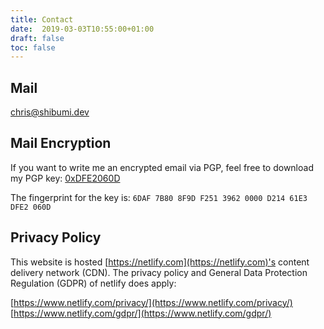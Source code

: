 ```yaml
---
title: Contact
date:  2019-03-03T10:55:00+01:00
draft: false
toc: false
---
```


## Mail

chris@shibumi.dev  

## Mail Encryption

If you want to write me an encrypted email via PGP, feel free to download my PGP key: [0xDFE2060D](/storage/pubkey.txt)

The fingerprint for the key is: `6DAF 7B80 8F9D F251 3962 0000 D214 61E3 DFE2 060D`

## Privacy Policy

This website is hosted [https://netlify.com](https://netlify.com)'s content delivery network (CDN).
The privacy policy and General Data Protection Regulation (GDPR) of netlify does apply:

[https://www.netlify.com/privacy/](https://www.netlify.com/privacy/)
[https://www.netlify.com/gdpr/](https://www.netlify.com/gdpr/)
